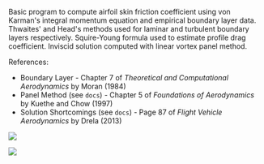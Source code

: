 Basic program to compute airfoil skin friction coefficient using von Karman's integral momentum equation and empirical boundary layer data. Thwaites' and Head's methods used for laminar and turbulent boundary layers respectively. Squire-Young formula used to estimate profile drag coefficient. Inviscid solution computed with linear vortex panel method.

References:

- Boundary Layer - Chapter 7 of _Theoretical and Computational Aerodynamics_ by Moran (1984)
- Panel Method (see `docs`) - Chapter 5 of _Foundations of Aerodynamics_ by Kuethe and Chow (1997)
- Solution Shortcomings (see `docs`) - Page 87 of _Flight Vehicle Aerodynamics_ by Drela (2013)

![](https://github.com/user-attachments/assets/8f5b3b34-a798-4add-8269-fdc1bef4d440)

![](https://github.com/user-attachments/assets/93e4f317-1478-46be-8433-6113295298bf)
